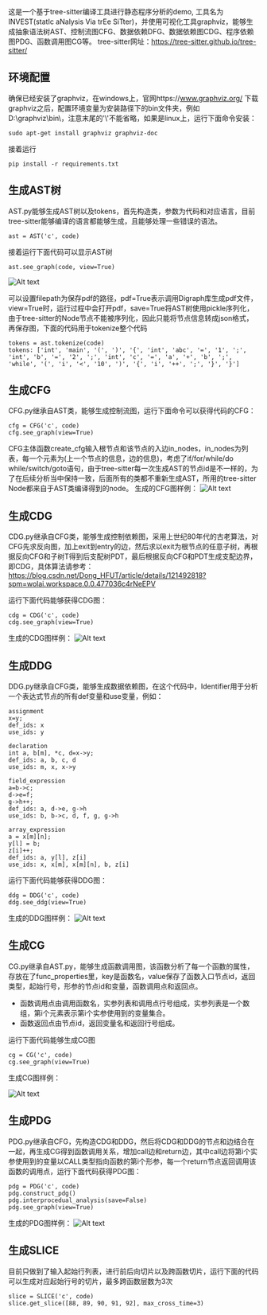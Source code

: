 这是一个基于tree-sitter编译工具进行静态程序分析的demo, 工具名为INVEST(statIc aNalysis Via trEe SiTter)，并使用可视化工具graphviz，能够生成抽象语法树AST、控制流图CFG、数据依赖DFG、数据依赖图CDG、程序依赖图PDG、函数调用图CG等。
tree-sitter网址：https://tree-sitter.github.io/tree-sitter/

## 环境配置
确保已经安装了graphviz，在windows上，官网https://www.graphviz.org/ 下载graphviz之后，配置环境变量为安装路径下的bin文件夹，例如D:\graphviz\bin\，注意末尾的'\\'不能省略，如果是linux上，运行下面命令安装：
```
sudo apt-get install graphviz graphviz-doc
```
接着运行
```
pip install -r requirements.txt
```

## 生成AST树
AST.py能够生成AST树以及tokens，首先构造类，参数为代码和对应语言，目前tree-sitter能够编译的语言都能够生成，且能够处理一些错误的语法。
```
ast = AST('c', code)
```
接着运行下面代码可以显示AST树
```
ast.see_graph(code, view=True)
```
![Alt text](image/AST.png)

可以设置filepath为保存pdf的路径，pdf=True表示调用Digraph库生成pdf文件，view=True时，运行过程中会打开pdf，save=True将AST树使用pickle序列化，由于tree-sitter的Node节点不能被序列化，因此只能将节点信息转成json格式，再保存图，下面的代码用于tokenize整个代码
```
tokens = ast.tokenize(code)
tokens: ['int', 'main', '(', ')', '{', 'int', 'abc', '=', '1', ';', 'int', 'b', '=', '2', ';', 'int', 'c', '=', 'a', '+', 'b', ';', 'while', '(', 'i', '<', '10', ')', '{', 'i', '++', ';', '}', '}']
```

## 生成CFG
CFG.py继承自AST类，能够生成控制流图，运行下面命令可以获得代码的CFG：
```
cfg = CFG('c', code)
cfg.see_graph(view=True)
```
CFG主体函数create_cfg输入根节点和该节点的入边in_nodes，in_nodes为列表，每一个元素为(上一个节点的信息，边的信息)，考虑了if/for/while/do while/switch/goto语句，由于tree-sitter每一次生成AST的节点id是不一样的，为了在后续分析当中保持一致，后面所有的类都不重新生成AST，所用的tree-sitter Node都来自于AST类编译得到的node。
生成的CFG图样例：
![Alt text](image/CFG.png)

## 生成CDG
CDG.py继承自CFG类，能够生成控制依赖图，采用上世纪80年代的古老算法，对CFG先求反向图，加上exit到entry的边，然后求以exit为根节点的任意子树，再根据反向CFG和子树T得到后支配树PDT，最后根据反向CFG和PDT生成支配边界，即CDG，具体算法请参考：https://blog.csdn.net/Dong_HFUT/article/details/121492818?spm=wolai.workspace.0.0.477036c4rNeEPV

运行下面代码能够获得CDG图：
```
cdg = CDG('c', code)
cdg.see_graph(view=True)
```
生成的CDG图样例：
![Alt text](image/CDG.png)

## 生成DDG
DDG.py继承自CFG类，能够生成数据依赖图，在这个代码中，Identifier用于分析一个表达式节点的所有def变量和use变量，例如：
```
assignment
x=y;
def_ids: x
use_ids: y

declaration
int a, b[m], *c, d=x->y;
def_ids: a, b, c, d
use_ids: m, x, x->y

field_expression
a=b->c;
d->e=f;
g->h++;
def_ids: a, d->e, g->h
use_ids: b, b->c, d, f, g, g->h 

array_expression
a = x[m][n];
y[l] = b;
z[i]++;
def_ids: a, y[l], z[i] 
use_ids: x, x[m], x[m][n], b, z[i]
```

运行下面代码能够获得DDG图：
```
ddg = DDG('c', code)
ddg.see_ddg(view=True)
```
生成的DDG图样例：
![Alt text](image/DDG.png)

## 生成CG
CG.py继承自AST.py，能够生成函数调用图，该函数分析了每一个函数的属性，存放在了func_properties里，key是函数名，value保存了函数入口节点id，返回类型，起始行号，形参的节点id和变量，函数调用点和返回点。
- 函数调用点由调用函数名，实参列表和调用点行号组成，实参列表是一个数组，第i个元素表示第i个实参使用到的变量集合。
- 函数返回点由节点id，返回变量名和返回行号组成。

运行下面代码能够生成CG图
```
cg = CG('c', code)
cg.see_graph(view=True)
```
生成CG图样例：


![Alt text](image/CG.png)

## 生成PDG
PDG.py继承自CFG，先构造CDG和DDG，然后将CDG和DDG的节点和边结合在一起，再生成CG得到函数调用关系，增加call边和return边，其中call边将第i个实参使用到的变量以CALL类型指向函数的第i个形参，每一个return节点返回调用该函数的调用点，运行下面代码获得PDG图：
```
pdg = PDG('c', code)
pdg.construct_pdg()
pdg.interprocedual_analysis(save=False)
pdg.see_graph(view=True)
```
生成的PDG图样例：
![Alt text](image/PDG.png)


## 生成SLICE
目前只做到了输入起始行列表，进行前后向切片以及跨函数切片，运行下面的代码可以生成对应起始行号的切片，最多跨函数层数为3次
```
slice = SLICE('c', code)
slice.get_slice([88, 89, 90, 91, 92], max_cross_time=3)
```